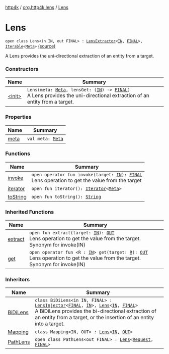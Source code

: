[http4k](../../index.md) / [org.http4k.lens](../index.md) / [Lens](./index.md)

# Lens

`open class Lens<in IN, out FINAL> : `[`LensExtractor`](../-lens-extractor/index.md)`<`[`IN`](index.md#IN)`, `[`FINAL`](index.md#FINAL)`>, `[`Iterable`](https://kotlinlang.org/api/latest/jvm/stdlib/kotlin.collections/-iterable/index.html)`<`[`Meta`](../-meta/index.md)`>` [(source)](https://github.com/http4k/http4k/blob/master/http4k-core/src/main/kotlin/org/http4k/lens/lens.kt#L6)

A Lens provides the uni-directional extraction of an entity from a target.

### Constructors

| Name | Summary |
|---|---|
| [&lt;init&gt;](-init-.md) | `Lens(meta: `[`Meta`](../-meta/index.md)`, lensGet: (`[`IN`](index.md#IN)`) -> `[`FINAL`](index.md#FINAL)`)`<br>A Lens provides the uni-directional extraction of an entity from a target. |

### Properties

| Name | Summary |
|---|---|
| [meta](meta.md) | `val meta: `[`Meta`](../-meta/index.md) |

### Functions

| Name | Summary |
|---|---|
| [invoke](invoke.md) | `open operator fun invoke(target: `[`IN`](index.md#IN)`): `[`FINAL`](index.md#FINAL)<br>Lens operation to get the value from the target |
| [iterator](iterator.md) | `open fun iterator(): `[`Iterator`](https://kotlinlang.org/api/latest/jvm/stdlib/kotlin.collections/-iterator/index.html)`<`[`Meta`](../-meta/index.md)`>` |
| [toString](to-string.md) | `open fun toString(): `[`String`](https://kotlinlang.org/api/latest/jvm/stdlib/kotlin/-string/index.html) |

### Inherited Functions

| Name | Summary |
|---|---|
| [extract](../-lens-extractor/extract.md) | `open fun extract(target: `[`IN`](../-lens-extractor/index.md#IN)`): `[`OUT`](../-lens-extractor/index.md#OUT)<br>Lens operation to get the value from the target. Synonym for invoke(IN) |
| [get](../-lens-extractor/get.md) | `open operator fun <R : `[`IN`](../-lens-extractor/index.md#IN)`> get(target: `[`R`](../-lens-extractor/get.md#R)`): `[`OUT`](../-lens-extractor/index.md#OUT)<br>Lens operation to get the value from the target. Synonym for invoke(IN) |

### Inheritors

| Name | Summary |
|---|---|
| [BiDiLens](../-bi-di-lens/index.md) | `class BiDiLens<in IN, FINAL> : `[`LensInjector`](../-lens-injector/index.md)`<`[`FINAL`](../-bi-di-lens/index.md#FINAL)`, `[`IN`](../-bi-di-lens/index.md#IN)`>, `[`Lens`](./index.md)`<`[`IN`](../-bi-di-lens/index.md#IN)`, `[`FINAL`](../-bi-di-lens/index.md#FINAL)`>`<br>A BiDiLens provides the bi-directional extraction of an entity from a target, or the insertion of an entity into a target. |
| [Mapping](../../org.http4k.jsonrpc/-mapping/index.md) | `class Mapping<IN, OUT> : `[`Lens`](./index.md)`<`[`IN`](../../org.http4k.jsonrpc/-mapping/index.md#IN)`, `[`OUT`](../../org.http4k.jsonrpc/-mapping/index.md#OUT)`>` |
| [PathLens](../-path-lens/index.md) | `open class PathLens<out FINAL> : `[`Lens`](./index.md)`<`[`Request`](../../org.http4k.core/-request/index.md)`, `[`FINAL`](../-path-lens/index.md#FINAL)`>` |
